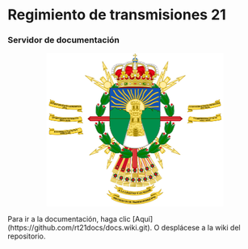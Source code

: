 # Regimiento de transmisiones 21
### Servidor de documentación
<p style="text-align: center;"><img src="https://raw.githubusercontent.com/rt21docs/docs/main/images/rt21.png" alt="Logo RT21" heihgt="350" width="350"/></p> 
Para ir a la documentación, haga clic [Aquí](https://github.com/rt21docs/docs.wiki.git).  
O desplácese a la wiki del repositorio.
